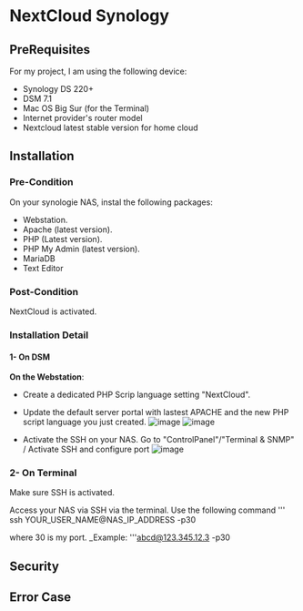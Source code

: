 # NextCloud Synology

## PreRequisites

For my project, I am using the following device: 

- Synology DS 220+
- DSM 7.1
- Mac OS Big Sur (for the Terminal)
- Internet provider's router model
- Nextcloud latest stable version for home cloud

## Installation
### Pre-Condition
On your synologie NAS, instal the following packages:
- Webstation.
- Apache (latest version).
- PHP (Latest version).
- PHP My Admin (latest version). 
- MariaDB
- Text Editor

### Post-Condition
NextCloud is activated.

### Installation Detail
#### 1- On DSM

**On the Webstation**: 
- Create a dedicated PHP Scrip language setting "NextCloud". 
- Update the default server portal with lastest APACHE and the new PHP script language you just created.
![image](https://user-images.githubusercontent.com/75790837/142220878-46bd9f69-4a3e-4aae-8a7e-7adb5ec95a2a.png)
![image](https://user-images.githubusercontent.com/75790837/142221130-e49acecb-4dc1-4d73-b602-7ff95c9de0f5.png)

- Activate the SSH on your NAS. Go to "ControlPanel"/"Terminal & SNMP" / Activate SSH and configure port
![image](https://user-images.githubusercontent.com/75790837/142221367-81803f6e-fc7f-4d85-8f93-e3a092a8455b.png)

### 2- On Terminal
Make sure SSH is activated. 

Access your NAS via SSH via the terminal. Use the following command
''' ssh YOUR_USER_NAME@NAS_IP_ADDRESS -p30

where 30 is my port. 
_Example: 
'''abcd@123.345.12.3 -p30



## Security

## Error Case
